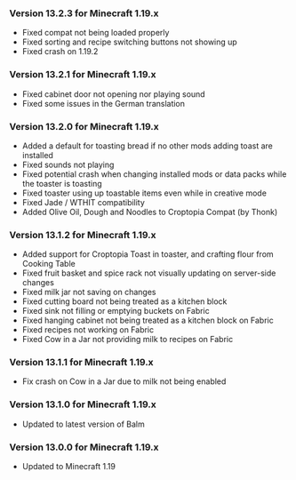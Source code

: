 ### Version 13.2.3 for Minecraft 1.19.x

- Fixed compat not being loaded properly
- Fixed sorting and recipe switching buttons not showing up
- Fixed crash on 1.19.2

### Version 13.2.1 for Minecraft 1.19.x

- Fixed cabinet door not opening nor playing sound
- Fixed some issues in the German translation

### Version 13.2.0 for Minecraft 1.19.x

- Added a default for toasting bread if no other mods adding toast are installed
- Fixed sounds not playing
- Fixed potential crash when changing installed mods or data packs while the toaster is toasting
- Fixed toaster using up toastable items even while in creative mode
- Fixed Jade / WTHIT compatibility
- Added Olive Oil, Dough and Noodles to Croptopia Compat (by Thonk)

### Version 13.1.2 for Minecraft 1.19.x

- Added support for Croptopia Toast in toaster, and crafting flour from Cooking Table
- Fixed fruit basket and spice rack not visually updating on server-side changes
- Fixed milk jar not saving on changes
- Fixed cutting board not being treated as a kitchen block
- Fixed sink not filling or emptying buckets on Fabric
- Fixed hanging cabinet not being treated as a kitchen block on Fabric
- Fixed recipes not working on Fabric
- Fixed Cow in a Jar not providing milk to recipes on Fabric

### Version 13.1.1 for Minecraft 1.19.x

- Fix crash on Cow in a Jar due to milk not being enabled

### Version 13.1.0 for Minecraft 1.19.x

- Updated to latest version of Balm

### Version 13.0.0 for Minecraft 1.19.x

- Updated to Minecraft 1.19